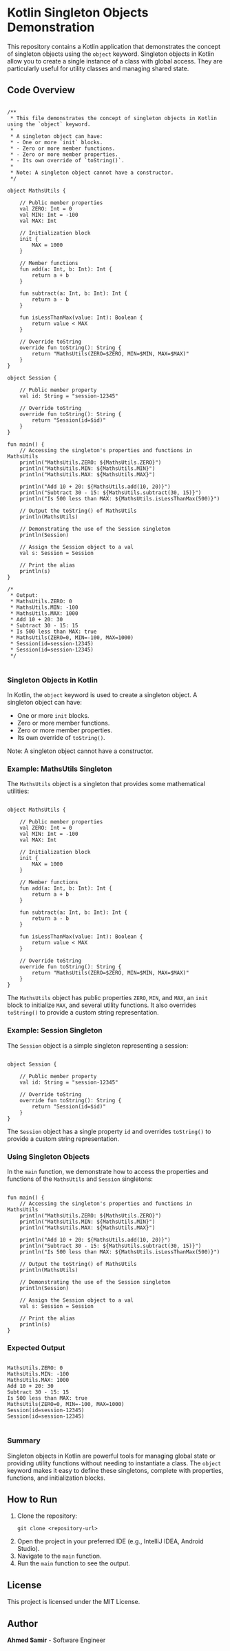 <body>

<h1>Kotlin Singleton Objects Demonstration</h1>

<p>This repository contains a Kotlin application that demonstrates the concept of singleton objects using the <code>object</code> keyword. Singleton objects in Kotlin allow you to create a single instance of a class with global access. They are particularly useful for utility classes and managing shared state.</p>

<h2>Code Overview</h2>

<pre>
<code>
/**
 * This file demonstrates the concept of singleton objects in Kotlin using the `object` keyword.
 *
 * A singleton object can have:
 * - One or more `init` blocks.
 * - Zero or more member functions.
 * - Zero or more member properties.
 * - Its own override of `toString()`.
 *
 * Note: A singleton object cannot have a constructor.
 */

object MathsUtils {

    // Public member properties
    val ZERO: Int = 0
    val MIN: Int = -100
    val MAX: Int

    // Initialization block
    init {
        MAX = 1000
    }

    // Member functions
    fun add(a: Int, b: Int): Int {
        return a + b
    }

    fun subtract(a: Int, b: Int): Int {
        return a - b
    }

    fun isLessThanMax(value: Int): Boolean {
        return value < MAX
    }

    // Override toString
    override fun toString(): String {
        return "MathsUtils(ZERO=$ZERO, MIN=$MIN, MAX=$MAX)"
    }
}

object Session {

    // Public member property
    val id: String = "session-12345"

    // Override toString
    override fun toString(): String {
        return "Session(id=$id)"
    }
}

fun main() {
    // Accessing the singleton's properties and functions in MathsUtils
    println("MathsUtils.ZERO: ${MathsUtils.ZERO}")
    println("MathsUtils.MIN: ${MathsUtils.MIN}")
    println("MathsUtils.MAX: ${MathsUtils.MAX}")

    println("Add 10 + 20: ${MathsUtils.add(10, 20)}")
    println("Subtract 30 - 15: ${MathsUtils.subtract(30, 15)}")
    println("Is 500 less than MAX: ${MathsUtils.isLessThanMax(500)}")

    // Output the toString() of MathsUtils
    println(MathsUtils)

    // Demonstrating the use of the Session singleton
    println(Session)

    // Assign the Session object to a val
    val s: Session = Session

    // Print the alias
    println(s)
}

/*
 * Output:
 * MathsUtils.ZERO: 0
 * MathsUtils.MIN: -100
 * MathsUtils.MAX: 1000
 * Add 10 + 20: 30
 * Subtract 30 - 15: 15
 * Is 500 less than MAX: true
 * MathsUtils(ZERO=0, MIN=-100, MAX=1000)
 * Session(id=session-12345)
 * Session(id=session-12345)
 */
</code>
</pre>

<h3>Singleton Objects in Kotlin</h3>

<p>In Kotlin, the <code>object</code> keyword is used to create a singleton object. A singleton object can have:</p>

<ul>
    <li>One or more <code>init</code> blocks.</li>
    <li>Zero or more member functions.</li>
    <li>Zero or more member properties.</li>
    <li>Its own override of <code>toString()</code>.</li>
</ul>

<p>Note: A singleton object cannot have a constructor.</p>

<h3>Example: MathsUtils Singleton</h3>

<p>The <code>MathsUtils</code> object is a singleton that provides some mathematical utilities:</p>

<pre><code>
object MathsUtils {

    // Public member properties
    val ZERO: Int = 0
    val MIN: Int = -100
    val MAX: Int

    // Initialization block
    init {
        MAX = 1000
    }

    // Member functions
    fun add(a: Int, b: Int): Int {
        return a + b
    }

    fun subtract(a: Int, b: Int): Int {
        return a - b
    }

    fun isLessThanMax(value: Int): Boolean {
        return value < MAX
    }

    // Override toString
    override fun toString(): String {
        return "MathsUtils(ZERO=$ZERO, MIN=$MIN, MAX=$MAX)"
    }
}
</code></pre>

<p>The <code>MathsUtils</code> object has public properties <code>ZERO</code>, <code>MIN</code>, and <code>MAX</code>, an <code>init</code> block to initialize <code>MAX</code>, and several utility functions. It also overrides <code>toString()</code> to provide a custom string representation.</p>

<h3>Example: Session Singleton</h3>

<p>The <code>Session</code> object is a simple singleton representing a session:</p>

<pre><code>
object Session {

    // Public member property
    val id: String = "session-12345"

    // Override toString
    override fun toString(): String {
        return "Session(id=$id)"
    }
}
</code></pre>

<p>The <code>Session</code> object has a single property <code>id</code> and overrides <code>toString()</code> to provide a custom string representation.</p>

<h3>Using Singleton Objects</h3>

<p>In the <code>main</code> function, we demonstrate how to access the properties and functions of the <code>MathsUtils</code> and <code>Session</code> singletons:</p>

<pre><code>
fun main() {
    // Accessing the singleton's properties and functions in MathsUtils
    println("MathsUtils.ZERO: ${MathsUtils.ZERO}")
    println("MathsUtils.MIN: ${MathsUtils.MIN}")
    println("MathsUtils.MAX: ${MathsUtils.MAX}")

    println("Add 10 + 20: ${MathsUtils.add(10, 20)}")
    println("Subtract 30 - 15: ${MathsUtils.subtract(30, 15)}")
    println("Is 500 less than MAX: ${MathsUtils.isLessThanMax(500)}")

    // Output the toString() of MathsUtils
    println(MathsUtils)

    // Demonstrating the use of the Session singleton
    println(Session)

    // Assign the Session object to a val
    val s: Session = Session

    // Print the alias
    println(s)
}
</code></pre>

<h3>Expected Output</h3>

<pre>
<code>
MathsUtils.ZERO: 0
MathsUtils.MIN: -100
MathsUtils.MAX: 1000
Add 10 + 20: 30
Subtract 30 - 15: 15
Is 500 less than MAX: true
MathsUtils(ZERO=0, MIN=-100, MAX=1000)
Session(id=session-12345)
Session(id=session-12345)
</code>
</pre>

<h3>Summary</h3>

<p>Singleton objects in Kotlin are powerful tools for managing global state or providing utility functions without needing to instantiate a class. The <code>object</code> keyword makes it easy to define these singletons, complete with properties, functions, and initialization blocks.</p>

<h2>How to Run</h2>

<ol>
    <li>Clone the repository:
        <pre><code>git clone &lt;repository-url&gt;</code></pre>
    </li>
    <li>Open the project in your preferred IDE (e.g., IntelliJ IDEA, Android Studio).</li>
    <li>Navigate to the <code>main</code> function.</li>
    <li>Run the <code>main</code> function to see the output.</li>
</ol>

<h2>License</h2>

<p>This project is licensed under the MIT License.</p>

<h2>Author</h2>

<p><strong>Ahmed Samir</strong> - Software Engineer</p>

</body>
</html>

